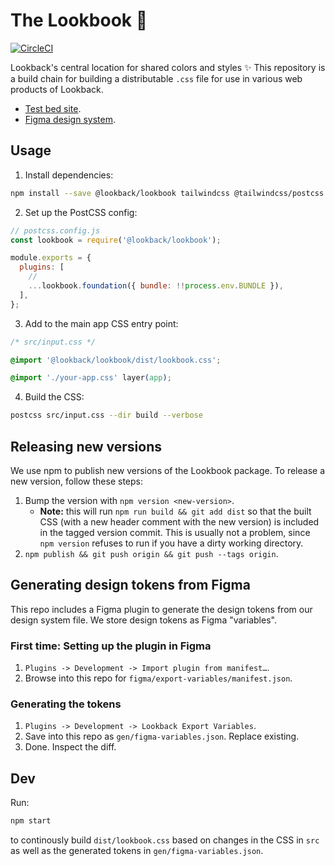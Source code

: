 # The Lookbook 💅

[![CircleCI](https://img.shields.io/circleci/build/github/lookback/lookbook?style=flat)](https://app.circleci.com/pipelines/github/lookback/lookbook?branch=main)

Lookback's central location for shared colors and styles ✨ This repository is a build chain for building a distributable `.css` file for use in various web products of Lookback.

- [Test bed site](https://lookback.github.io/lookbook-website/).
- [Figma design system](https://www.figma.com/design/1MVapBNE9WPwEqYvahvYCJ/Design-System?node-id=405-151&p=f&t=syfRRAjNOEOEl23I-11).

## Usage

1. Install dependencies:

```bash
npm install --save @lookback/lookbook tailwindcss @tailwindcss/postcss postcss postcss-cli
```

2. Set up the PostCSS config:

```js
// postcss.config.js
const lookbook = require('@lookback/lookbook');

module.exports = {
  plugins: [
    //
    ...lookbook.foundation({ bundle: !!process.env.BUNDLE }),
  ],
};
```

3. Add to the main app CSS entry point:

```css
/* src/input.css */

@import '@lookback/lookbook/dist/lookbook.css';

@import './your-app.css' layer(app);
```

4. Build the CSS:

```bash
postcss src/input.css --dir build --verbose
```

## Releasing new versions

We use npm to publish new versions of the Lookbook package. To release a new version, follow these steps:

1. Bump the version with `npm version <new-version>`.
    - **Note:** this will run `npm run build && git add dist` so that the built CSS (with a new header comment with the new version) is included in the tagged version commit. This is usually not a problem, since `npm version` refuses to run if you have a dirty working directory.
2. `npm publish && git push origin && git push --tags origin`.

## Generating design tokens from Figma

This repo includes a Figma plugin to generate the design tokens from our design system file. We store design tokens as Figma "variables".

### First time: Setting up the plugin in Figma

1. `Plugins -> Development -> Import plugin from manifest…`.
2. Browse into this repo for `figma/export-variables/manifest.json`.

### Generating the tokens

1. `Plugins -> Development -> Lookback Export Variables`.
2. Save into this repo as `gen/figma-variables.json`. Replace existing.
3. Done. Inspect the diff.

## Dev

Run:

```bash
npm start
```

to continously build `dist/lookbook.css` based on changes in the CSS in `src` as well as the generated tokens in `gen/figma-variables.json`.
